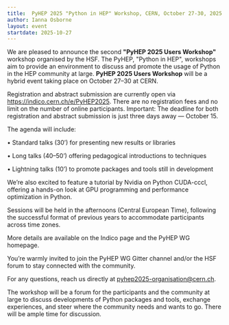 ```yaml
---
title:  PyHEP 2025 "Python in HEP" Workshop, CERN, October 27-30, 2025
author: Ianna Osborne
layout: event
startdate: 2025-10-27
---
```


We are pleased to announce the second **"PyHEP 2025 Users Workshop"** workshop organised by the HSF.
The PyHEP, "Python in HEP", workshops aim to provide an environment
to discuss and promote the usage of Python in the HEP community at large.
**PyHEP 2025 Users Workshop** will be a hybrid event taking place on October 27–30 at CERN.

Registration and abstract submission are currently open via https://indico.cern.ch/e/PyHEP2025. There are no registration fees and no limit on the number of online participants.
Important: The deadline for both registration and abstract submission is just three days away — October 15.

The agenda will include:

  • Standard talks (30’) for presenting new results or libraries

  • Long talks (40–50’) offering pedagogical introductions to techniques

  • Lightning talks (10’) to promote packages and tools still in development

We’re also excited to feature a tutorial by Nvidia on Python CUDA-cccl, offering a hands-on look at GPU programming and performance optimization in Python.

Sessions will be held in the afternoons (Central European Time), following the successful format of previous years to accommodate participants across time zones.

More details are available on the Indico page and the PyHEP WG homepage.

You’re warmly invited to join the PyHEP WG Gitter channel and/or the HSF forum to stay connected with the community.

For any questions, reach us directly at pyhep2025-organisation@cern.ch.

The workshop will be a forum for the participants and the community at large
to discuss developments of Python packages and tools, exchange experiences,
and steer where the community needs and wants to go.
There will be ample time for discussion.
